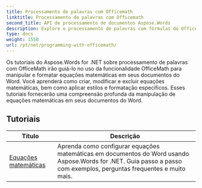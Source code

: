 ```yaml
---
title: Processamento de palavras com Officemath
linktitle: Processamento de palavras com Officemath
second_title: API de processamento de documentos Aspose.Words
description: Explore o processamento de palavras com fórmulas do Office Math no Aspose.Words for .NET. Tutoriais passo a passo e exemplos de código para criar, editar e formatar equações matemáticas em documentos do Word.
type: docs
weight: 1550
url: /pt/net/programming-with-officemath/
---
```

Os tutoriais do Aspose.Words for .NET sobre processamento de palavras com OfficeMath irão guiá-lo no uso da funcionalidade OfficeMath para manipular e formatar equações matemáticas em seus documentos do Word. Você aprenderá como criar, modificar e excluir equações matemáticas, bem como aplicar estilos e formatação específicos. Esses tutoriais fornecerão uma compreensão profunda da manipulação de equações matemáticas em seus documentos do Word.

 ## Tutoriais
| Título | Descrição |
| --- | --- |
| [Equações matemáticas](./math-equations/) | Aprenda como configurar equações matemáticas em documentos do Word usando Aspose.Words for .NET. Guia passo a passo com exemplos, perguntas frequentes e muito mais. |
